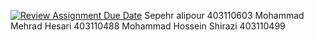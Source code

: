 [![Review Assignment Due Date](https://classroom.github.com/assets/deadline-readme-button-22041afd0340ce965d47ae6ef1cefeee28c7c493a6346c4f15d667ab976d596c.svg)](https://classroom.github.com/a/iDQJgb-p)
Sepehr alipour 403110603 
Mohammad Mehrad Hesari 403110488
Mohammad Hossein Shirazi 403110499  
